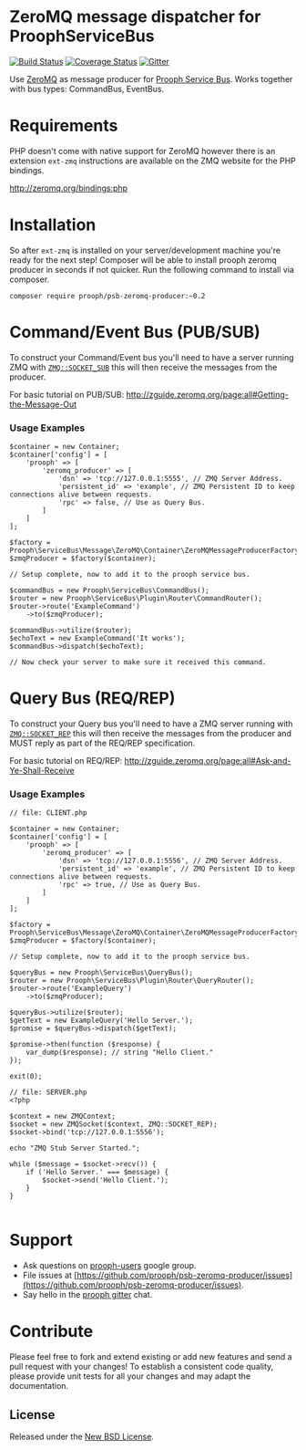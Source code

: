 ZeroMQ message dispatcher for ProophServiceBus
===================================================
[![Build Status](https://travis-ci.org/prooph/psb-zeromq-producer.svg)](https://travis-ci.org/prooph/psb-zeromq-producer)
[![Coverage Status](https://coveralls.io/repos/prooph/psb-zeromq-producer/badge.svg?branch=master&service=github)](https://coveralls.io/github/prooph/psb-zeromq-producer?branch=master)
[![Gitter](https://badges.gitter.im/Join%20Chat.svg)](https://gitter.im/prooph/improoph)

Use [ZeroMQ](http://zeromq.org/) as message producer for [Prooph Service Bus](https://github.com/prooph/service-bus).
Works together with bus types: CommandBus, EventBus.

# Requirements
PHP doesn't come with native support for ZeroMQ however there is an extension `ext-zmq` instructions are available on the ZMQ website for the PHP bindings.

http://zeromq.org/bindings:php

# Installation

So after `ext-zmq` is installed on your server/development machine you're ready for the next step! Composer will be able to install prooph zeromq producer in seconds if not quicker. Run the following command to install via composer.

`composer require prooph/psb-zeromq-producer:~0.2`

# Command/Event Bus (PUB/SUB)

To construct your Command/Event bus you'll need to have a server running ZMQ with [`ZMQ::SOCKET_SUB`](http://php.net/manual/en/class.zmq.php#zmq.constants.socket-sub) this will then receive the messages from the producer.

For basic tutorial on PUB/SUB: http://zguide.zeromq.org/page:all#Getting-the-Message-Out

### Usage Examples

```
$container = new Container;
$container['config'] = [
    'prooph' => [
        'zeromq_producer' => [
            'dsn' => 'tcp://127.0.0.1:5555', // ZMQ Server Address.
            'persistent_id' => 'example', // ZMQ Persistent ID to keep connections alive between requests.
            'rpc' => false, // Use as Query Bus.
        ]
    ]
];

$factory = Prooph\ServiceBus\Message\ZeroMQ\Container\ZeroMQMessageProducerFactory;
$zmqProducer = $factory($container);

// Setup complete, now to add it to the prooph service bus.

$commandBus = new Prooph\ServiceBus\CommandBus();
$router = new Prooph\ServiceBus\Plugin\Router\CommandRouter();
$router->route('ExampleCommand')
    ->to($zmqProducer);

$commandBus->utilize($router);
$echoText = new ExampleCommand('It works');
$commandBus->dispatch($echoText);

// Now check your server to make sure it received this command.
```

# Query Bus (REQ/REP)

To construct your Query bus you'll need to have a ZMQ server running with [`ZMQ::SOCKET_REP`](http://php.net/manual/en/class.zmq.php#zmq.constants.socket-rep) this will then receive the messages from the producer and MUST reply as part of the REQ/REP specification.

For basic tutorial on REQ/REP: http://zguide.zeromq.org/page:all#Ask-and-Ye-Shall-Receive

### Usage Examples

```
// file: CLIENT.php

$container = new Container;
$container['config'] = [
    'prooph' => [
        'zeromq_producer' => [
            'dsn' => 'tcp://127.0.0.1:5556', // ZMQ Server Address.
            'persistent_id' => 'example', // ZMQ Persistent ID to keep connections alive between requests.
            'rpc' => true, // Use as Query Bus.
        ]
    ]
];

$factory = Prooph\ServiceBus\Message\ZeroMQ\Container\ZeroMQMessageProducerFactory;
$zmqProducer = $factory($container);

// Setup complete, now to add it to the prooph service bus.

$queryBus = new Prooph\ServiceBus\QueryBus();
$router = new Prooph\ServiceBus\Plugin\Router\QueryRouter();
$router->route('ExampleQuery')
    ->to($zmqProducer);

$queryBus->utilize($router);
$getText = new ExampleQuery('Hello Server.');
$promise = $queryBus->dispatch($getText);

$promise->then(function ($response) {
    var_dump($response); // string "Hello Client."
});

exit(0);

// file: SERVER.php
<?php

$context = new ZMQContext;
$socket = new ZMQSocket($context, ZMQ::SOCKET_REP);
$socket->bind('tcp://127.0.0.1:5556');

echo "ZMQ Stub Server Started.";

while ($message = $socket->recv()) {
    if ('Hello Server.' === $message) {
        $socket->send('Hello Client.');
    }
}


```

# Support

- Ask questions on [prooph-users](https://groups.google.com/forum/?hl=de#!forum/prooph) google group.
- File issues at [https://github.com/prooph/psb-zeromq-producer/issues](https://github.com/prooph/psb-zeromq-producer/issues).
- Say hello in the [prooph gitter](https://gitter.im/prooph/improoph) chat.


# Contribute

Please feel free to fork and extend existing or add new features and send a pull request with your changes!
To establish a consistent code quality, please provide unit tests for all your changes and may adapt the documentation.

License
-------

Released under the [New BSD License](LICENSE).
